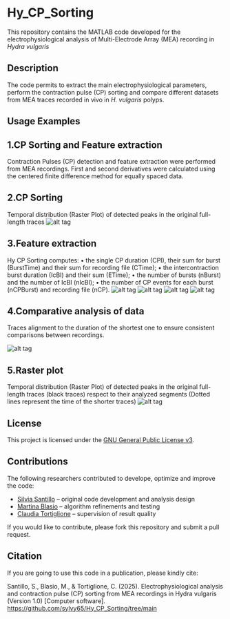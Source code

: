 # Hy_CP_Sorting
This repository contains the MATLAB code developed for the  electrophysiological analysis of Multi-Electrode Array (MEA) recording in *Hydra vulgaris* 

## Description
The code permits to extract the main electrophysiological parameters, perform the contraction pulse (CP) sorting and compare different datasets from MEA traces recorded in vivo in *H. vulgaris* polyps. 

## Usage Examples
## 1.CP Sorting and Feature extraction 

Contraction Pulses (CP) detection and feature extraction were performed from MEA recordings. First and second derivatives were calculated using the centered finite difference method for equally spaced data.
<!--![alt tag](images/HY_Rec.png)-->

## 2.CP Sorting 

Temporal distribution (Raster Plot) of detected peaks in the original full-length traces 
![alt tag](images/RasterPlot_1.png)

## 3.Feature extraction 

Hy CP Sorting computes:
• the single CP duration (CPI), their sum for burst (BurstTime) and their sum
for recording file (CTime);
• the intercontraction burst duration (IcBI) and their sum (ETime);
• the number of bursts (nBurst) and the number of IcBI (nIcBI);
• the number of CP events for each burst (nCPBurst) and recording file (nCP).
![alt tag](images/CPI.png)
![alt tag](images/IcBI.png)
![alt tag](images/Sum_CPburst.png)
![alt tag](images/N_CPburst.png)

## 4.Comparative analysis of data

Traces alignment to the duration of the shortest one to ensure consistent comparisons between recordings.

![alt tag](images/Overlap.png)

## 5.Raster plot

Temporal distribution (Raster Plot) of detected peaks in the original full-length traces (black traces) respect to their analyzed segments (Dotted lines represent the time of the shorter traces)
![alt tag](images/RasterPlot_2.png)

## License

This project is licensed under the [GNU General Public License v3](https://www.gnu.org/licenses/gpl-3.0.html).

## Contributions

The following researchers contributed to develope, optimize and improve the code:

- [Silvia Santillo](https://orcid.org/0000-0002-4076-0173) – original code development and analysis design  
- [Martina Blasio](https://orcid.org/0000-0001-7548-5565) – algorithm refinements and testing
- [Claudia Tortiglione](https://orcid.org/0000-0003-1447-7611) – supervision of result quality  

If you would like to contribute, please fork this repository and submit a pull request.

## Citation

If you are going to use this code in a publication, please kindly cite:

Santillo, S., Blasio, M., & Tortiglione, C. (2025). Electrophysiological analysis and contraction pulse (CP) sorting from MEA recordings in Hydra vulgaris (Version 1.0) [Computer software]. https://github.com/sylvy65/Hy_CP_Sorting/tree/main

